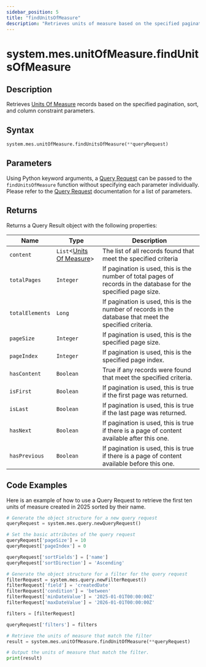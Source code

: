 ```yaml
---
sidebar_position: 5
title: "findUnitsOfMeasure"
description: "Retrieves units of measure based on the specified pagination, sort, and column constraint parameters."
---
```


# system.mes.unitOfMeasure.findUnitsOfMeasure

## Description

Retrieves [Units Of Measure](../../data-model/utility-models/unit-of-measure-model/unit-of-measure) records based on the specified pagination, sort, and column constraint parameters.

## Syntax

```python
system.mes.unitOfMeasure.findUnitsOfMeasure(**queryRequest)
```

## Parameters

Using Python keyword arguments, a [Query Request](../query-script-api/query-request) can be passed to the `findUnitsOfMeasure` function
without specifying each parameter individually. Please refer to the [Query Request](../query-script-api/query-request) documentation for a list of parameters.

## Returns

Returns a Query Result object with the following properties:

| Name            | Type                                                                                                    | Description                                                                                                      |
| --------------- | ------------------------------------------------------------------------------------------------------- | ---------------------------------------------------------------------------------------------------------------- |
| `content`       | `List`&lt;[Units Of Measure](../../data-model/utility-models/unit-of-measure-model/unit-of-measure)&gt; | The list of all records found that meet the specified criteria                                                   |
| `totalPages`    | `Integer`                                                                                               | If pagination is used, this is the number of total pages of records in the database for the specified page size. |
| `totalElements` | `Long`                                                                                                  | If pagination is used, this is the number of records in the database that meet the specified criteria.           |
| `pageSize`      | `Integer`                                                                                               | If pagination is used, this is the specified page size.                                                          |
| `pageIndex`     | `Integer`                                                                                               | If pagination is used, this is the specified page index.                                                         |
| `hasContent`    | `Boolean`                                                                                               | True if any records were found that meet the specified criteria.                                                 |
| `isFirst`       | `Boolean`                                                                                               | If pagination is used, this is true if the first page was returned.                                              |
| `isLast`        | `Boolean`                                                                                               | If pagination is used, this is true if the last page was returned.                                               |
| `hasNext`       | `Boolean`                                                                                               | If pagination is used, this is true if there is a page of content available after this one.                      |
| `hasPrevious`   | `Boolean`                                                                                               | If pagination is used, this is true if there is a page of content available before this one.                     |

## Code Examples

Here is an example of how to use a Query Request to retrieve the first ten units of measure created in 2025 sorted by their
name.

```python
# Generate the object structure for a new query request
queryRequest = system.mes.query.newQueryRequest()

# Set the basic attributes of the query request
queryRequest['pageSize'] = 10
queryRequest['pageIndex'] = 0

queryRequest['sortFields'] = ['name']
queryRequest['sortDirection'] = 'Ascending'

# Generate the object structure for a filter for the query request
filterRequest = system.mes.query.newFilterRequest()
filterRequest['field'] = 'createdDate'
filterRequest['condition'] = 'between'
filterRequest['minDateValue'] = '2025-01-01T00:00:00Z'
filterRequest['maxDateValue'] = '2026-01-01T00:00:00Z'

filters = [filterRequest]

queryRequest['filters'] = filters

# Retrieve the units of measure that match the filter
result = system.mes.unitOfMeasure.findUnitOfMeasure(**queryRequest)

# Output the units of measure that match the filter.
print(result)
```
